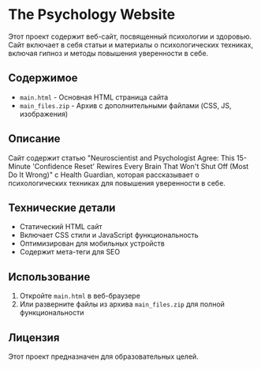 # The Psychology Website

Этот проект содержит веб-сайт, посвященный психологии и здоровью. Сайт включает в себя статьи и материалы о психологических техниках, включая гипноз и методы повышения уверенности в себе.

## Содержимое

- `main.html` - Основная HTML страница сайта
- `main_files.zip` - Архив с дополнительными файлами (CSS, JS, изображения)

## Описание

Сайт содержит статью "Neuroscientist and Psychologist Agree: This 15-Minute 'Confidence Reset' Rewires Every Brain That Won't Shut Off (Most Do It Wrong)" с Health Guardian, которая рассказывает о психологических техниках для повышения уверенности в себе.

## Технические детали

- Статический HTML сайт
- Включает CSS стили и JavaScript функциональность
- Оптимизирован для мобильных устройств
- Содержит мета-теги для SEO

## Использование

1. Откройте `main.html` в веб-браузере
2. Или разверните файлы из архива `main_files.zip` для полной функциональности

## Лицензия

Этот проект предназначен для образовательных целей.
